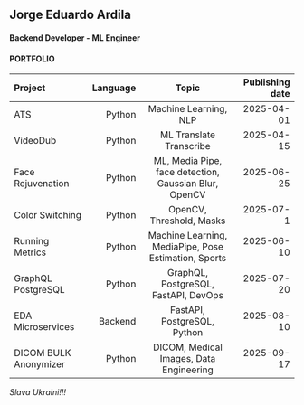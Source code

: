 ## Jorge Eduardo Ardila
#### Backend Developer - ML Engineer
#### PORTFOLIO


| Project | Language | Topic | Publishing date |
|:--|--:|:--:|--:|
| ATS | Python | Machine Learning, NLP | 2025-04-01 |
| VideoDub | Python | ML Translate Transcribe | 2025-04-15 |
| Face Rejuvenation | Python | ML, Media Pipe, face detection, Gaussian Blur, OpenCV | 2025-06-25 |
| Color Switching | Python | OpenCV, Threshold, Masks | 2025-07-1|
| Running Metrics | Python | Machine Learning, MediaPipe, Pose Estimation, Sports | 2025-06-10 |
| GraphQL PostgreSQL | Python | GraphQL, PostgreSQL, FastAPI, DevOps | 2025-07-20 |
| EDA Microservices | Backend | FastAPI, PostgreSQL, Python | 2025-08-10 |
| DICOM BULK Anonymizer | Python | DICOM, Medical Images, Data Engineering | 2025-09-17 |



_*Slava Ukraini!!!*_
